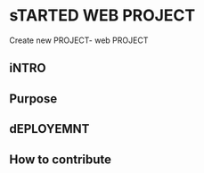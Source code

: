 # sTARTED WEB PROJECT
Create new PROJECT- web PROJECT

## iNTRO

## Purpose

## dEPLOYEMNT

## How to contribute